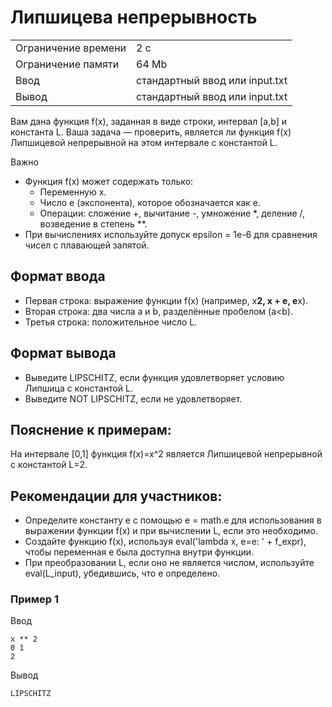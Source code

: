 # Липшицева непрерывность

<table>
 <tr>
    <td>Ограничение времени</td>
    <td>2 c</td>
 </tr>
 <tr>
    <td>Ограничение памяти</td>
    <td>64 Mb</td>
 </tr>
  <tr>
    <td>Ввод</td>
    <td>стандартный ввод или input.txt</td>
 </tr>
  <tr>
    <td>Вывод</td>
    <td>стандартный ввод или input.txt</td>
 </tr>
</table>

Вам дана функция f(x), заданная в виде строки, интервал [a,b] и константа L. Ваша задача — проверить, является ли функция f(x) Липшицевой непрерывной на этом интервале с константой L.

Важно
* Функция f(x) может содержать только:
   * Переменную x.
   * Число e (экспонента), которое обозначается как e.
   * Операции: сложение +, вычитание -, умножение *, деление /, возведение в степень **.
* При вычислениях используйте допуск epsilon = 1e-6 для сравнения чисел с плавающей запятой.

## Формат ввода

* Первая строка: выражение функции f(x) (например, x**2, x + e, e**x).
* Вторая строка: два числа a и b, разделённые пробелом (a<b).
* Третья строка: положительное число L.

## Формат вывода

* Выведите LIPSCHITZ, если функция удовлетворяет условию Липшица с константой L.
* Выведите NOT LIPSCHITZ, если не удовлетворяет.

## Пояснение к примерам:

На интервале [0,1] функция f(x)=x^2 является Липшицевой непрерывной с константой L=2.

## Рекомендации для участников:

* Определите константу e с помощью e = math.e для использования в выражении функции f(x) и при вычислении L, если это необходимо.
* Создайте функцию f(x), используя eval('lambda x, e=e: ' + f_expr), чтобы переменная e была доступна внутри функции.
* При преобразовании L, если оно не является числом, используйте eval(L_input), убедившись, что e определено.


### Пример 1

Ввод
```
x ** 2
0 1
2
```    

Вывод
```
LIPSCHITZ
```